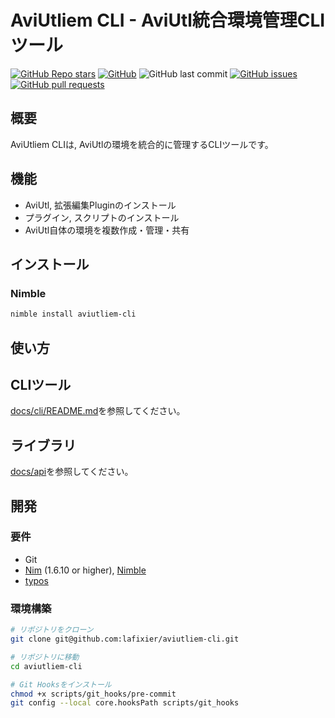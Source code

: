 # AviUtliem CLI - AviUtl統合環境管理CLIツール

[![GitHub Repo stars](https://img.shields.io/github/stars/lafixier/aviutliem-cli?style=for-the-badge)](https://github.com/lafixier/aviutliem-cli/stargazers)
[![GitHub](https://img.shields.io/github/license/lafixier/aviutliem-cli?style=for-the-badge)](https://github.com/lafixier/aviutliem-cli/blob/develop/LICENSE)
![GitHub last commit](https://img.shields.io/github/last-commit/lafixier/aviutliem-cli?style=for-the-badge)
[![GitHub issues](https://img.shields.io/github/issues/lafixier/aviutliem-cli?style=for-the-badge)](https://github.com/lafixier/aviutliem-cli/issues)
[![GitHub pull requests](https://img.shields.io/github/issues-pr-raw/lafixier/aviutliem-cli?style=for-the-badge)](https://github.com/lafixier/aviutliem-cli/pulls)

## 概要

AviUtliem CLIは, AviUtlの環境を統合的に管理するCLIツールです。

## 機能

- AviUtl, 拡張編集Pluginのインストール
- プラグイン, スクリプトのインストール
- AviUtl自体の環境を複数作成・管理・共有

## インストール

### Nimble

```sh
nimble install aviutliem-cli
```

## 使い方

## CLIツール

[docs/cli/README.md](docs/cli/README.md)を参照してください。

## ライブラリ

[docs/api](docs/api/theindex.html)を参照してください。

## 開発

### 要件

- Git
- [Nim](https://nim-lang.org/) (1.6.10 or higher), [Nimble](https://github.com/nim-lang/nimble)
- [typos](https://github.com/crate-ci/typos)

### 環境構築

```sh
# リポジトリをクローン
git clone git@github.com:lafixier/aviutliem-cli.git

# リポジトリに移動
cd aviutliem-cli

# Git Hooksをインストール
chmod +x scripts/git_hooks/pre-commit
git config --local core.hooksPath scripts/git_hooks
```
